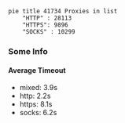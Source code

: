 
```mermaid
pie title 41734 Proxies in list
    "HTTP" : 28113
    "HTTPS": 9896
    "SOCKS" : 10299
```

### Some Info
#### Average Timeout

- mixed: 3.9s
- http: 2.2s
- https: 8.1s
- socks: 6.2s